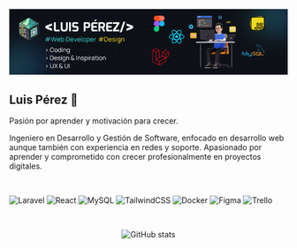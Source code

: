 <div align="center">
   
<img src="/Banner.png" />

</div>


## Luis Pérez 👋
Pasión por aprender y motivación para crecer.

Ingeniero en Desarrollo y Gestión de Software, enfocado en desarrollo web aunque también con experiencia en redes y soporte.
Apasionado por aprender y comprometido con crecer profesionalmente en proyectos digitales.

<br/>

![Laravel](https://img.shields.io/badge/laravel-%23FF2D20.svg?style=for-the-badge&logo=laravel&logoColor=white)
![React](https://img.shields.io/badge/react-%2320232a.svg?style=for-the-badge&logo=react&logoColor=%2361DAFB)
![MySQL](https://img.shields.io/badge/mysql-4479A1.svg?style=for-the-badge&logo=mysql&logoColor=white)
![TailwindCSS](https://img.shields.io/badge/tailwindcss-%2338B2AC.svg?style=for-the-badge&logo=tailwind-css&logoColor=white)
![Docker](https://img.shields.io/badge/docker-%230db7ed.svg?style=for-the-badge&logo=docker&logoColor=white)
![Figma](https://img.shields.io/badge/figma-%23F24E1E.svg?style=for-the-badge&logo=figma&logoColor=white)
![Trello](https://img.shields.io/badge/Trello-%23026AA7.svg?style=for-the-badge&logo=Trello&logoColor=white)

<br/>

<div align="center">
   
   ![GitHub stats](https://github-readme-stats.vercel.app/api?username=Luis-Perez-01&show_icons=true&locale=es&theme=dark#gh-dark-mode-only)
   
</div>



